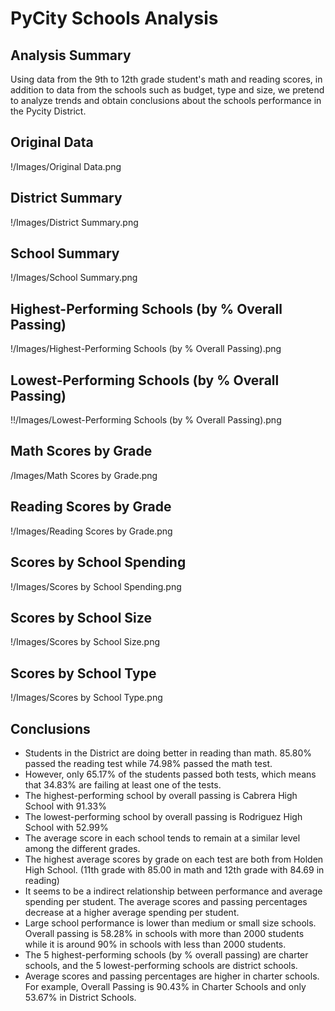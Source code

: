 # PyCity Schools Analysis


## Analysis Summary

Using data from the 9th to 12th grade student's math and reading scores, in addition to data from the schools such as budget, type and size, we pretend to analyze trends and obtain conclusions about the schools performance in the Pycity District.


## Original Data
!/Images/Original Data.png


## District Summary
!/Images/District Summary.png


## School Summary
!/Images/School Summary.png


## Highest-Performing Schools (by % Overall Passing)
!/Images/Highest-Performing Schools (by % Overall Passing).png


## Lowest-Performing Schools (by % Overall Passing)
!!/Images/Lowest-Performing Schools (by % Overall Passing).png


## Math Scores by Grade
/Images/Math Scores by Grade.png


## Reading Scores by Grade
!/Images/Reading Scores by Grade.png


## Scores by School Spending
!/Images/Scores by School Spending.png


## Scores by School Size
!/Images/Scores by School Size.png


## Scores by School Type
!/Images/Scores by School Type.png


## Conclusions

- Students in the District are doing better in reading than math. 85.80% passed the reading test while 74.98% passed the math test.
- However, only 65.17% of the students passed both tests, which means that 34.83% are failing at least one of the tests.
- The highest-performing school by overall passing is Cabrera High School with 91.33%
- The lowest-performing school by overall passing is Rodriguez High School with 52.99%
- The average score in each school tends to remain at a similar level among the different grades.
- The highest average scores by grade on each test are both from Holden High School. (11th grade with 85.00 in math and 12th grade with 84.69 in reading)
- It seems to be a indirect relationship between performance and average spending per student. The average scores and passing percentages decrease at a higher average spending per student.
- Large school performance is lower than medium or small size schools. Overall passing is 58.28% in schools with more than 2000 students while it is around 90% in schools with less than 2000 students.
- The 5 highest-performing schools (by % overall passing) are charter schools, and the 5 lowest-performing schools are district schools.
- Average scores and passing percentages are higher in charter schools. For example, Overall Passing is 90.43% in Charter Schools and only 53.67% in District Schools.